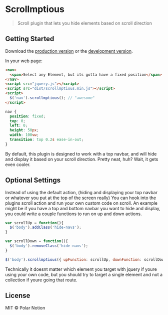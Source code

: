 # Scrollmptious

> Scroll plugin that lets you hide elements based on scroll direction

## Getting Started

Download the [production version][min] or the [development version][max].

[min]: https://raw.githubusercontent.com/PolarNotion/jquery-scrollmptious/master/dist/jquery.scrollmptious.min.js
[max]: https://raw.githubusercontent.com/PolarNotion/jquery-scrollmptious/master/dist/jquery.scrollmptious.js

In your web page:

```html
<nav>
  <span>Select any Element, but its gotta have a fixed position</span>
</nav>
<script src="jquery.js"></script>
<script src="dist/scrollmptious.min.js"></script>
<script>
  $('nav').scrollmptious(); // "awesome"
</script>
```

```css
nav {
  position: fixed;
  top: 0;
  left: 0;
  height: 50px;
  width: 100vw;
  transition: top 0.2s ease-in-out;
}
```

By default, this plugin is designed to work with a top navbar, and will hide and display it based on your scroll direction. Pretty neat, huh? Wait, it gets even cooler.

## Optional Settings

Instead of using the default action, (hiding and displaying your top navbar or whatever you put at the top of the screen really) You can hook into the plugins scroll action and run your own custom code on scroll. An example might be if you have a top and bottom navbar you want to hide and display, you could write a couple functions to run on up and down actions.

```javascript 
var scrollUp = function(){ 
  $('body').addClass('hide-navs');
}

var scrollDown = function(){
  $('body').removeClass('hide-navs');
}

$('body').scrollmptious({ upFunction: scrollUp, downFunction: scrollDown });
```
Technically it doesnt matter which element you target with jquery if youre using your own code, but you should try to target a single element and not a collection if youre going that route. 

## License

MIT © Polar Notion
